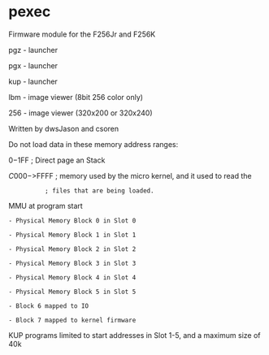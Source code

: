 # pexec
Firmware module for the F256Jr and F256K

pgz - launcher

pgx - launcher

kup - launcher

lbm - image viewer (8bit 256 color only)

256 - image viewer (320x200 or 320x240)

Written by dwsJason and csoren

Do not load data in these memory address ranges:

$0-$1FF       ; Direct page an Stack

$C000->$FFFF  ; memory used by the micro kernel, and it used to read the 

              ; files that are being loaded.

MMU at program start

	- Physical Memory Block 0 in Slot 0
     
	- Physical Memory Block 1 in Slot 1
     
	- Physical Memory Block 2 in Slot 2
     
	- Physical Memory Block 3 in Slot 3
     
	- Physical Memory Block 4 in Slot 4
     
	- Physical Memory Block 5 in Slot 5

	- Block 6 mapped to IO

	- Block 7 mapped to kernel firmware

KUP programs limited to start addresses in Slot 1-5, and a maximum size of 40k


